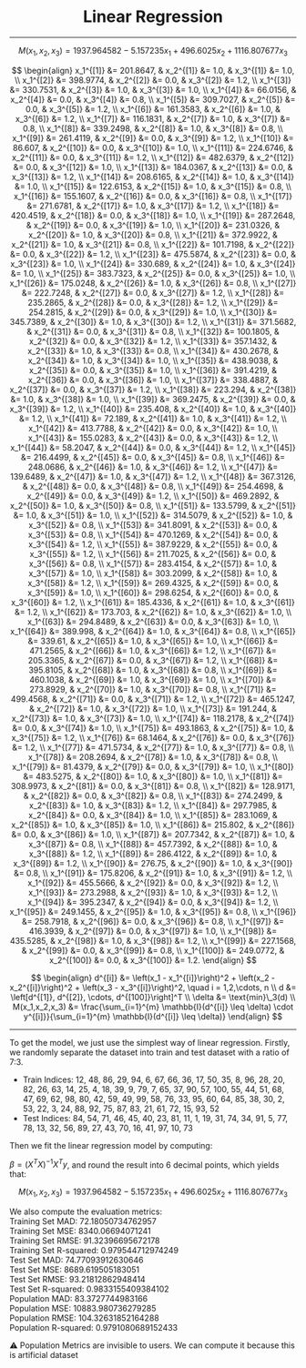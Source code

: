 <h1 align="center">Linear Regression</h1>

----

$$ 
M(x_1,x_2,x_3) = 1937.964582 -5.157235 x_1 + 496.6025 x_2 + 1116.807677 x_3 
$$ 


$$
\begin{align}
x_1^{[1]} &= 201.8647, & x_2^{[1]} &= 1.0, & x_3^{[1]} &= 1.0, \\
x_1^{[2]} &= 398.9774, & x_2^{[2]} &= 0.0, & x_3^{[2]} &= 1.2, \\
x_1^{[3]} &= 330.7531, & x_2^{[3]} &= 1.0, & x_3^{[3]} &= 1.0, \\
x_1^{[4]} &= 66.0156, & x_2^{[4]} &= 0.0, & x_3^{[4]} &= 0.8, \\
x_1^{[5]} &= 309.7027, & x_2^{[5]} &= 0.0, & x_3^{[5]} &= 1.2, \\
x_1^{[6]} &= 161.3583, & x_2^{[6]} &= 1.0, & x_3^{[6]} &= 1.2, \\
x_1^{[7]} &= 116.1831, & x_2^{[7]} &= 1.0, & x_3^{[7]} &= 0.8, \\
x_1^{[8]} &= 339.2498, & x_2^{[8]} &= 1.0, & x_3^{[8]} &= 0.8, \\
x_1^{[9]} &= 261.4119, & x_2^{[9]} &= 0.0, & x_3^{[9]} &= 1.2, \\
x_1^{[10]} &= 86.607, & x_2^{[10]} &= 0.0, & x_3^{[10]} &= 1.0, \\
x_1^{[11]} &= 224.6746, & x_2^{[11]} &= 0.0, & x_3^{[11]} &= 1.2, \\
x_1^{[12]} &= 482.6379, & x_2^{[12]} &= 0.0, & x_3^{[12]} &= 1.0, \\
x_1^{[13]} &= 184.0367, & x_2^{[13]} &= 0.0, & x_3^{[13]} &= 1.2, \\
x_1^{[14]} &= 208.6165, & x_2^{[14]} &= 1.0, & x_3^{[14]} &= 1.0, \\
x_1^{[15]} &= 122.6153, & x_2^{[15]} &= 1.0, & x_3^{[15]} &= 0.8, \\
x_1^{[16]} &= 155.1607, & x_2^{[16]} &= 0.0, & x_3^{[16]} &= 0.8, \\
x_1^{[17]} &= 271.6781, & x_2^{[17]} &= 1.0, & x_3^{[17]} &= 1.2, \\
x_1^{[18]} &= 420.4519, & x_2^{[18]} &= 0.0, & x_3^{[18]} &= 1.0, \\
x_1^{[19]} &= 287.2648, & x_2^{[19]} &= 0.0, & x_3^{[19]} &= 1.0, \\
x_1^{[20]} &= 231.0326, & x_2^{[20]} &= 1.0, & x_3^{[20]} &= 0.8, \\
x_1^{[21]} &= 372.9922, & x_2^{[21]} &= 1.0, & x_3^{[21]} &= 0.8, \\
x_1^{[22]} &= 101.7198, & x_2^{[22]} &= 0.0, & x_3^{[22]} &= 1.2, \\
x_1^{[23]} &= 475.5874, & x_2^{[23]} &= 0.0, & x_3^{[23]} &= 1.0, \\
x_1^{[24]} &= 330.689, & x_2^{[24]} &= 1.0, & x_3^{[24]} &= 1.0, \\
x_1^{[25]} &= 383.7323, & x_2^{[25]} &= 0.0, & x_3^{[25]} &= 1.0, \\
x_1^{[26]} &= 175.0248, & x_2^{[26]} &= 1.0, & x_3^{[26]} &= 0.8, \\
x_1^{[27]} &= 222.7248, & x_2^{[27]} &= 0.0, & x_3^{[27]} &= 1.2, \\
x_1^{[28]} &= 235.2865, & x_2^{[28]} &= 0.0, & x_3^{[28]} &= 1.2, \\
x_1^{[29]} &= 254.2815, & x_2^{[29]} &= 0.0, & x_3^{[29]} &= 1.0, \\
x_1^{[30]} &= 345.7389, & x_2^{[30]} &= 1.0, & x_3^{[30]} &= 1.2, \\
x_1^{[31]} &= 371.5682, & x_2^{[31]} &= 0.0, & x_3^{[31]} &= 0.8, \\
x_1^{[32]} &= 100.1805, & x_2^{[32]} &= 0.0, & x_3^{[32]} &= 1.2, \\
x_1^{[33]} &= 357.1432, & x_2^{[33]} &= 1.0, & x_3^{[33]} &= 0.8, \\
x_1^{[34]} &= 430.2678, & x_2^{[34]} &= 1.0, & x_3^{[34]} &= 1.0, \\
x_1^{[35]} &= 438.9038, & x_2^{[35]} &= 0.0, & x_3^{[35]} &= 1.0, \\
x_1^{[36]} &= 391.4219, & x_2^{[36]} &= 0.0, & x_3^{[36]} &= 1.0, \\
x_1^{[37]} &= 338.4887, & x_2^{[37]} &= 0.0, & x_3^{[37]} &= 1.2, \\
x_1^{[38]} &= 223.294, & x_2^{[38]} &= 1.0, & x_3^{[38]} &= 1.0, \\
x_1^{[39]} &= 369.2475, & x_2^{[39]} &= 0.0, & x_3^{[39]} &= 1.2, \\
x_1^{[40]} &= 235.408, & x_2^{[40]} &= 1.0, & x_3^{[40]} &= 1.2, \\
x_1^{[41]} &= 72.189, & x_2^{[41]} &= 1.0, & x_3^{[41]} &= 1.2, \\
x_1^{[42]} &= 413.7788, & x_2^{[42]} &= 0.0, & x_3^{[42]} &= 1.0, \\
x_1^{[43]} &= 155.0283, & x_2^{[43]} &= 0.0, & x_3^{[43]} &= 1.2, \\
x_1^{[44]} &= 58.2047, & x_2^{[44]} &= 0.0, & x_3^{[44]} &= 1.2, \\
x_1^{[45]} &= 216.4499, & x_2^{[45]} &= 0.0, & x_3^{[45]} &= 0.8, \\
x_1^{[46]} &= 248.0686, & x_2^{[46]} &= 1.0, & x_3^{[46]} &= 1.2, \\
x_1^{[47]} &= 139.6489, & x_2^{[47]} &= 1.0, & x_3^{[47]} &= 1.2, \\
x_1^{[48]} &= 367.3126, & x_2^{[48]} &= 0.0, & x_3^{[48]} &= 0.8, \\
x_1^{[49]} &= 254.4698, & x_2^{[49]} &= 0.0, & x_3^{[49]} &= 1.2, \\
x_1^{[50]} &= 469.2892, & x_2^{[50]} &= 1.0, & x_3^{[50]} &= 0.8, \\
x_1^{[51]} &= 133.5799, & x_2^{[51]} &= 1.0, & x_3^{[51]} &= 1.0, \\
x_1^{[52]} &= 314.5079, & x_2^{[52]} &= 1.0, & x_3^{[52]} &= 0.8, \\
x_1^{[53]} &= 341.8091, & x_2^{[53]} &= 0.0, & x_3^{[53]} &= 0.8, \\
x_1^{[54]} &= 470.1269, & x_2^{[54]} &= 0.0, & x_3^{[54]} &= 1.2, \\
x_1^{[55]} &= 387.9229, & x_2^{[55]} &= 0.0, & x_3^{[55]} &= 1.2, \\
x_1^{[56]} &= 211.7025, & x_2^{[56]} &= 0.0, & x_3^{[56]} &= 0.8, \\
x_1^{[57]} &= 283.4154, & x_2^{[57]} &= 1.0, & x_3^{[57]} &= 1.0, \\
x_1^{[58]} &= 303.2099, & x_2^{[58]} &= 1.0, & x_3^{[58]} &= 1.2, \\
x_1^{[59]} &= 269.4325, & x_2^{[59]} &= 0.0, & x_3^{[59]} &= 1.0, \\
x_1^{[60]} &= 298.6254, & x_2^{[60]} &= 0.0, & x_3^{[60]} &= 1.2, \\
x_1^{[61]} &= 185.4336, & x_2^{[61]} &= 1.0, & x_3^{[61]} &= 1.2, \\
x_1^{[62]} &= 173.703, & x_2^{[62]} &= 1.0, & x_3^{[62]} &= 1.0, \\
x_1^{[63]} &= 294.8489, & x_2^{[63]} &= 0.0, & x_3^{[63]} &= 1.0, \\
x_1^{[64]} &= 389.998, & x_2^{[64]} &= 1.0, & x_3^{[64]} &= 0.8, \\
x_1^{[65]} &= 339.61, & x_2^{[65]} &= 1.0, & x_3^{[65]} &= 1.0, \\
x_1^{[66]} &= 471.2565, & x_2^{[66]} &= 1.0, & x_3^{[66]} &= 1.2, \\
x_1^{[67]} &= 205.3365, & x_2^{[67]} &= 0.0, & x_3^{[67]} &= 1.2, \\
x_1^{[68]} &= 395.8105, & x_2^{[68]} &= 1.0, & x_3^{[68]} &= 0.8, \\
x_1^{[69]} &= 460.1038, & x_2^{[69]} &= 1.0, & x_3^{[69]} &= 1.0, \\
x_1^{[70]} &= 273.8929, & x_2^{[70]} &= 1.0, & x_3^{[70]} &= 0.8, \\
x_1^{[71]} &= 499.4568, & x_2^{[71]} &= 0.0, & x_3^{[71]} &= 1.2, \\
x_1^{[72]} &= 465.1247, & x_2^{[72]} &= 1.0, & x_3^{[72]} &= 1.0, \\
x_1^{[73]} &= 191.244, & x_2^{[73]} &= 1.0, & x_3^{[73]} &= 1.0, \\
x_1^{[74]} &= 118.2178, & x_2^{[74]} &= 0.0, & x_3^{[74]} &= 1.0, \\
x_1^{[75]} &= 493.1863, & x_2^{[75]} &= 1.0, & x_3^{[75]} &= 1.2, \\
x_1^{[76]} &= 68.1464, & x_2^{[76]} &= 0.0, & x_3^{[76]} &= 1.2, \\
x_1^{[77]} &= 471.5734, & x_2^{[77]} &= 1.0, & x_3^{[77]} &= 0.8, \\
x_1^{[78]} &= 208.2694, & x_2^{[78]} &= 1.0, & x_3^{[78]} &= 0.8, \\
x_1^{[79]} &= 81.4379, & x_2^{[79]} &= 0.0, & x_3^{[79]} &= 1.0, \\
x_1^{[80]} &= 483.5275, & x_2^{[80]} &= 1.0, & x_3^{[80]} &= 1.0, \\
x_1^{[81]} &= 308.9973, & x_2^{[81]} &= 0.0, & x_3^{[81]} &= 0.8, \\
x_1^{[82]} &= 128.9171, & x_2^{[82]} &= 0.0, & x_3^{[82]} &= 0.8, \\
x_1^{[83]} &= 274.2499, & x_2^{[83]} &= 1.0, & x_3^{[83]} &= 1.2, \\
x_1^{[84]} &= 297.7985, & x_2^{[84]} &= 0.0, & x_3^{[84]} &= 1.0, \\
x_1^{[85]} &= 283.1069, & x_2^{[85]} &= 1.0, & x_3^{[85]} &= 1.0, \\
x_1^{[86]} &= 215.802, & x_2^{[86]} &= 0.0, & x_3^{[86]} &= 1.0, \\
x_1^{[87]} &= 207.7342, & x_2^{[87]} &= 1.0, & x_3^{[87]} &= 0.8, \\
x_1^{[88]} &= 457.7392, & x_2^{[88]} &= 1.0, & x_3^{[88]} &= 1.2, \\
x_1^{[89]} &= 286.4122, & x_2^{[89]} &= 1.0, & x_3^{[89]} &= 1.2, \\
x_1^{[90]} &= 276.75, & x_2^{[90]} &= 1.0, & x_3^{[90]} &= 0.8, \\
x_1^{[91]} &= 175.8206, & x_2^{[91]} &= 1.0, & x_3^{[91]} &= 1.2, \\
x_1^{[92]} &= 455.5666, & x_2^{[92]} &= 0.0, & x_3^{[92]} &= 1.2, \\
x_1^{[93]} &= 273.2988, & x_2^{[93]} &= 1.0, & x_3^{[93]} &= 1.2, \\
x_1^{[94]} &= 395.2347, & x_2^{[94]} &= 0.0, & x_3^{[94]} &= 1.2, \\
x_1^{[95]} &= 249.1455, & x_2^{[95]} &= 1.0, & x_3^{[95]} &= 0.8, \\
x_1^{[96]} &= 258.7918, & x_2^{[96]} &= 0.0, & x_3^{[96]} &= 0.8, \\
x_1^{[97]} &= 416.3939, & x_2^{[97]} &= 0.0, & x_3^{[97]} &= 1.0, \\
x_1^{[98]} &= 435.5285, & x_2^{[98]} &= 1.0, & x_3^{[98]} &= 1.2, \\
x_1^{[99]} &= 227.1568, & x_2^{[99]} &= 0.0, & x_3^{[99]} &= 0.8, \\
x_1^{[100]} &= 249.0772, & x_2^{[100]} &= 0.0, & x_3^{[100]} &= 1.2.
\end{align}
$$


$$
\begin{align}
d^{[i]} &= \left(x_1 - x_1^{[i]}\right)^2 + \left(x_2 - x_2^{[i]}\right)^2 + \left(x_3 - x_3^{[i]}\right)^2, \quad i = 1,2,\cdots, n \\
d &= \left[d^{[1]}, d^{[2]}, \cdots, d^{[100]}\right]^T \\
\delta &= \text{min}\_3(d) \\
M(x_1,x_2,x_3) &= \frac{\sum_{i=1}^{m} \mathbb{I}(d^{[i]} \leq \delta) \cdot y^{[i]}}{\sum_{i=1}^{m} \mathbb{I}(d^{[i]} \leq \delta)}
\end{align}
$$

----

To get the model, we just use the simplest way of linear regression. Firstly, we randomly separate the dataset into train and test dataset with a ratio of 7:3. 

- Train Indices: 12,  48,  86,  29,  94,   6,  67,  66,  36,  17,  50,  35,   8,
             96,  28,  20,  82,  26,  63,  14,  25,   4,  18,  39,   9,  79,
              7,  65,  37,  90,  57, 100,  55,  44,  51,  68,  47,  69,  62,
             98,  80,  42,  59,  49,  99,  58,  76,  33,  95,  60,  64,  85,
             38,  30,   2,  53,  22,   3,  24,  88,  92,  75,  87,  83,  21,
             61,  72,  15,  93,  52
- Test Indices: 84, 54, 71, 46, 45, 40, 23, 81, 11,  1, 19, 31, 74, 34, 91,  5, 77,
            78, 13, 32, 56, 89, 27, 43, 70, 16, 41, 97, 10, 73

Then we fit the linear regression model by computing:

$\beta = (X^TX)^{-1}X^Ty$, and round the result into 6 decimal points, which yields that:

$$
M(x_1,x_2,x_3) = 1937.964582 -5.157235 x_1 + 496.6025 x_2 + 1116.807677 x_3
$$

We also compute the evaluation metrics:\
Training Set MAD: 72.18050734762957\
Training Set MSE: 8340.06694071241\
Training Set RMSE: 91.32396695672178\
Training Set R-squared: 0.979544712974249\
Test Set MAD: 74.77093912630646\
Test Set MSE: 8689.619505183051\
Test Set RMSE: 93.21812862948414\
Test Set R-squared: 0.9833155409384102\
Population MAD: 83.3727744983166\
Population MSE: 10883.980736279285\
Population RMSE: 104.32631852164288\
Population R-squared: 0.9791080689152433

⚠ Population Metrics are invisible to users. We can compute it because this is artificial dataset
